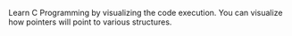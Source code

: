 Learn C Programming by visualizing the code execution. You can visualize how pointers will point to various structures.